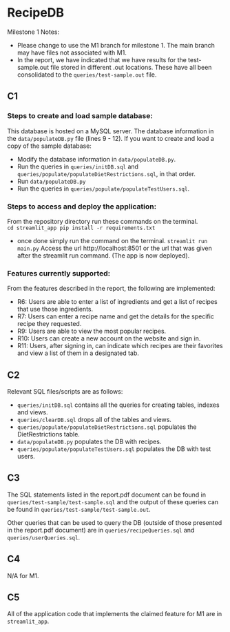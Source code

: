 # RecipeDB
Milestone 1 Notes:
* Please change to use the M1 branch for milestone 1. The main branch may have files not associated with M1.
* In the report, we have indicated that we have results for the test-sample.out file stored in different .out locations. These have all been consolidated to the `queries/test-sample.out` file.

## C1
### Steps to create and load sample database:
This database is hosted on a MySQL server. The database information in the `data/populateDB.py` file (lines 9 - 12). If you want to create and load a copy of the sample database:
* Modify the database information in `data/populateDB.py`.
* Run the queries in `queries/initDB.sql` and `queries/populate/populateDietRestrictions.sql`, in that order.
* Run `data/populateDB.py`
* Run the queries in `queries/populate/populateTestUsers.sql`.
### Steps to access and deploy the application:
From the repository directory run these commands on the terminal.   
`cd streamlit_app
 pip install -r requirements.txt`
  - once done simply run the command on the terminal.
`streamlit run main.py`
Access the url http://localhost:8501 or the url that was given after the streamlit run command. (The app is now deployed).
### Features currently supported:
From the features described in the report, the following are implemented:
* R6: Users are able to enter a list of ingredients and get a list of recipes that use those ingredients.
* R7: Users can enter a recipe name and get the details for the specific recipe they requested.
* R9: Users are able to view the most popular recipes.
* R10: Users can create a new account on the website and sign in.
* R11: Users, after signing in, can indicate which recipes are their favorites and view a list of them in a designated tab.

## C2
Relevant SQL files/scripts are as follows:
* `queries/initDB.sql` contains all the queries for creating tables, indexes and views.
* `queries/clearDB.sql` drops all of the tables and views.
* `queries/populate/populateDietRestrictions.sql` populates the DietRestrictions table.
* `data/populateDB.py` populates the DB with recipes.
* `queries/populate/populateTestUsers.sql` populates the DB with test users.

## C3
The SQL statements listed in the report.pdf document can be found in `queries/test-sample/test-sample.sql` and the output of these queries can be found in `queries/test-sample/test-sample.out`.

Other queries that can be used to query the DB (outside of those presented in the report.pdf document) are in `queries/recipeQueries.sql` and `queries/userQueries.sql`.

## C4
N/A for M1.

## C5
All of the application code that implements the claimed feature for M1 are in `streamlit_app`.
